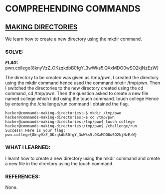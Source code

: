 # **COMPREHENDING COMMANDS**
## **<ins>MAKING DIRECTORIES</ins>**
We learn how to create a new directory using the mkdir command.

### SOLVE: 
***FLAG:*** pwn.college{8knyVzZ_OKzqkdbB0fgY_3wWks5.QXxMDO0wSO2kjNzEzW}

The directory to be created was given as /tmp/pwn, I created the directory using the mkdir command hence used the command mkdir /tmp/pwn.
Then I switched the directories to the new directory created using the cd command, cd /tmp/pwn.
Then the question asked to create a new file named college which I did using the touch command. touch college
Hence by entering the /challenge/run command I obtained the flag.

```
hacker@commands~making-directories:~$ mkdir /tmp/pwn
hacker@commands~making-directories:~$ cd /tmp/pwn
hacker@commands~making-directories:/tmp/pwn$ touch college
hacker@commands~making-directories:/tmp/pwn$ /challenge/run
Success! Here is your flag:
pwn.college{8knyVzZ_OKzqkdbB0fgY_3wWks5.QXxMDO0wSO2kjNzEzW}
```

### WHAT I LEARNED: 
I learnt how to create a new directory using the mkdir command and create a new file in the directory using the touch command.

### REFERENCES:
None.
